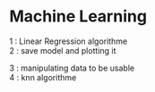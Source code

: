 # Machine Learning

1 : Linear Regression algorithme    
2 : save model and plotting it


3 : manipulating data to be usable   
4 : knn algorithme
